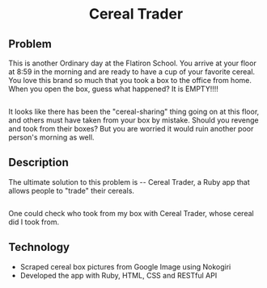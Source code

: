 <h1 align="middle"> Cereal Trader </h1>

## Problem 
This is another Ordinary day at the Flatiron School. You arrive at your floor at 8:59 in the morning and are ready to have a cup of your favorite cereal. You love this brand so much that you took a box to the office from home. When you open the box, guess what happened? It is EMPTY!!!! 
<p align="middle" >
  <img scr="app/assets/images/angry-homer-simpson-icegif.gif" >
</p>
It looks like there has been the "cereal-sharing" thing going on at this floor, and others must have taken from your box by mistake. Should you revenge and took from their boxes? But you are worried it would ruin another poor person's morning as well. 

## Description
The ultimate solution to this problem is -- Cereal Trader,  a Ruby app that allows people to "trade" their cereals.
<p align="middle">
  <img scr="app/assets/images/cereal-ss.gif" >
</p>

One could check who took from my box with Cereal Trader, whose cereal did I took from. 

## Technology
* Scraped cereal box pictures from Google Image using Nokogiri
* Developed the app with Ruby, HTML, CSS and RESTful API
